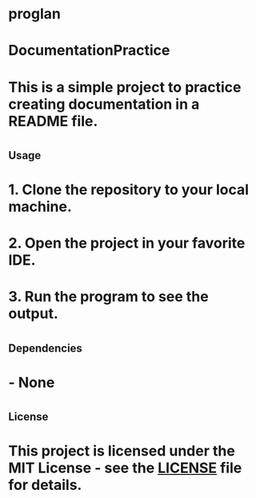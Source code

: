 # proglan
# DocumentationPractice 
# This is a simple project to practice creating documentation in a README file. 
# 
## Usage 
# 1. Clone the repository to your local machine. 
# 2. Open the project in your favorite IDE. 
# 3. Run the program to see the output. 
# 
## Dependencies 
# - None 
# 
## License 
# This project is licensed under the MIT License - see the [LICENSE](LICENSE) file for details. 
